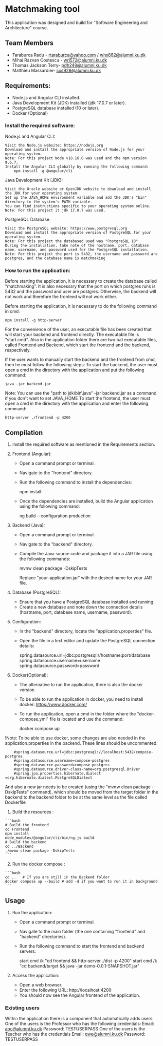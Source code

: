 # Matchmaking tool
This application was designed and build for "Software Engineering and Architecture" course.

## <a name="team-members"></a>Team Members
* Taraburca Radu - <rtaraburca@yahoo.com> / <whx862@alumni.ku.dk>
* Mihai Razvan Costescu - <wrl572@alumni.ku.dk>
* Thomas Jackson Terry- <pdh248@alumni.ku.dk>
* Matthieu Massardier- <cxs929@alumni.ku.dk>
## Requirements:

- Node.js and Angular CLI installed.
- Java Development Kit (JDK) installed (jdk 17.0.7 or later).
- PostgreSQL database installed (10 or later).
- Docker (Optional)
  

### Install the required software:

Node.js and Angular CLI:

	Visit the Node.js website: https://nodejs.org
	Download and install the appropriate version of Node.js for your operating system.
	Note: For this project Node v18.16.0 was used and the npm version 9.6.7.
	Install the Angular CLI globally by running the following command:
		npm install -g @angular/cli

 Java Development Kit (JDK):

	Visit the Oracle website or OpenJDK website to download and install the JDK for your operating system.
	Set up the JAVA_HOME environment variable and add the JDK's "bin" directory to the system's PATH variable. 
	You can find instructions specific to your operating system online.
	Note: For this project it jdk 17.0.7 was used.

 PostgreSQL Database:

	Visit the PostgreSQL website: https://www.postgresql.org
	Download and install the appropriate version of PostgreSQL for your operating system.
	Note: For this project the databased used was "PostgreSQL 10"
	During the installation, take note of the hostname, port, database name, username, and password used for the PostgreSQL installation.
	Note: For this project the port is 5432, the username and password are postgres, and the database name is matchmaking
### How to run the application:

Before starting the application, it is necessary to create the database called "matchmaking". 
It is also necessary that the port on which postgres runs is 5432 and the password and user are postgres. 
Otherwise, the backend will not work and therefore the frontend will not work either.

Before starting the application, it is necessary to do the following command in cmd:

	npm install -g http-server

For the convenience of the user, an executable file has been created that will start your backend and frontend directly. 
The executable file is "start.cmd". Also in the application folder there are two bat executable files, called Frontend and Backend, which start the frontend and the backend, respectively.

If the user wants to manually start the backend and the frontend from cmd, then he must follow the following steps:
	To start the backend, the user must open a cmd in the directory with the application and put the following command:
	
	java -jar backend.jar
Note: You can use the "path to jdk\bin\java" -jar backend.jar as a command if you don't want to set JAVA_HOME 
To start the frontend, the user must open a cmd in the directory with the application and enter the following command: 
			
	http-server ./frontend -p 4200

## Compilation

1. Install the required software as mentioned in the Requirements section.

2. Frontend (Angular):
   - Open a command prompt or terminal.
   - Navigate to the "frontend" directory.
   - Run the following command to install the dependencies:

     npm install

   - Once the dependencies are installed, build the Angular application using the following command:

     ng build --configuration production

3. Backend (Java):
   - Open a command prompt or terminal.
   - Navigate to the "backend" directory.
   - Compile the Java source code and package it into a JAR file using the following commands:

     mvnw clean package -DskipTests

     Replace "your-application.jar" with the desired name for your JAR file.

4. Database (PostgreSQL):
   - Ensure that you have a PostgreSQL database installed and running.
   - Create a new database and note down the connection details (hostname, port, database name, username, password).

5. Configuration:
   - In the "backend" directory, locate the "application.properties" file.
   - Open the file in a text editor and update the PostgreSQL connection details:

     spring.datasource.url=jdbc:postgresql://hostname:port/database
     spring.datasource.username=username
     spring.datasource.password=password

6. Docker(Optional):
   - The alternative to run the application, there is also the docker version. 
   - To be able to run the application in docker, you need to install docker: https://www.docker.com/
   - To run the application, open a cmd in the folder where the "docker-compose.yml" file is located and use the command:
	
     docker compose up

!Note:
	To be able to use docker, some changes are also needed in the application.properties in the backend.
	These lines should be uncommented:
  
		#spring.datasource.url=jdbc:postgresql://localhost:5432/compose-postgres
		#spring.datasource.username=compose-postgres
		#spring.datasource.password=compose-postgres
		#spring.datasource.driver-class-name=org.postgresql.Driver
		#spring.jpa.properties.hibernate.dialect =org.hibernate.dialect.PostgreSQLDialect
	
  And also a new jar needs to be created (using the "mvnw clean package -DskipTests" command), which should be moved from the target folder in the backend to the backend 
	folder to be at the same level as the file called Dockerfile
	
  1. Build the resources :

	```bash
	# Build the frontend
	cd Frontend
	npm install
	node_modules/@angular/cli/bin/ng.js build
	# Build the backend
	cd ../Backend
	./mvnw clean package -DskipTests
	```

  2. Run the docker compose :
  

	```bash
	cd ..   # If you are still in the Backend folder
	docker compose up --build # add -d if you want to run it in background
	```


## Usage

1. Run the application:
   - Open a command prompt or terminal.
   - Navigate to the main folder (the one containing "frontend" and "backend" directories).
   - Run the following command to start the frontend and backend servers:

     start cmd /k "cd frontend && http-server ./dist -p 4200"
     start cmd /k "cd backend/target && java -jar demo-0.0.1-SNAPSHOT.jar"


2. Access the application:
   - Open a web browser.
   - Enter the following URL: http://localhost:4200
   - You should now see the Angular frontend of the application.

### Existing users
Within the application there is a component that automatically adds users. 
One of the users is the Professor who has the following credentials:
Email: abc@alumni.ku.dk
Password: TESTUSERPASS
One of the users is the Teacher who has the credentials
Email: qwe@alumni.ku.dk
Password: TESTUSERPASS

